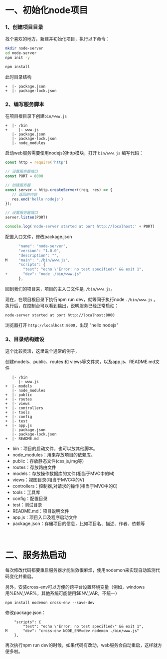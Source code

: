 # 一、初始化node项目

### 1、创建项目目录

找个喜欢的地方，新建并初始化项目，执行以下命令：

```sh
mkdir node-server
cd node-server
npm init -y

npm install
```
此时目录结构
```
+  |- package.json
+  |- package-lock.json
```


### 2、编写服务脚本

在项目根目录下创建`bin/www.js`

```
+  |- /bin
+     |- www.js
   |- package.json
   |- package-lock.json
   |- node_modules
```
启动web服务需要使用nodejs的http模块，打开 `bin/www.js` 编写代码：

```js
const http = require('http')

// 设置服务器端口
const PORT = 8000

// 创建服务器
const server = http.createServer((req, res) => {
   // 返回的内容
   res.end('hello nodejs')
});

// 设置服务器端口
server.listen(PORT)

console.log('node-server started at port http://localhost:' + PORT)
```
配置入口文件，修改package.json

```js
      "name": "node-server",
      "version": "1.0.0",
      "description": "",
M     "main": "./bin/www.js",
      "scripts": {
        "test": "echo \"Error: no test specified\" && exit 1",
+       "dev": "node ./bin/www.js"
      },
```

回到我们的项目来，项目的主入口文件是`./bin/www.js`。

现在，在项目根目录下执行npm run dev，就等同于执行node `./bin/www.js` 。 执行后，在控制台可以看到输出，说明服务已经正常启动：

```
node-server started at port http://localhost:8000
```

浏览器打开 `http://localhost:8000`，出现 "hello nodejs"


### 3、目录结构建设
这个比较灵活，这里说个通常的例子，

创建models、public、routes 和 views等文件夹，以及app.js、README.md文件

```
   |- /bin
      |- www.js
+  |- models
   |- node_modules
+  |- public
+  |- routes
+  |- views
+  |- controllers
+  |- tools
+  |- config
+  |- test
+  |- app.js
   |- package.json
   |- package-lock.json
+  |- README.md
```
- bin：项目的启动文件，也可以放其他脚本。
- node_modules：用来存放项目的依赖库。
- public：存放静态文件(css,js,img等)
- routes：存放路由文件
- models：存放操作数据库的文件(相当于MVC中的M)
- views：视图目录(相当于MVC中的V)
- controllers：控制器,对请求的操作(相当于MVC中的C)
- tools：工具库
- config：配置目录
- test：测试目录
- README.md：项目说明文件
- app.js：项目入口及程序启动文件
- package.json：存储项目的信息，比如项目名、描述、作者、依赖等

<br>

# 二、服务热启动

每次修改代码都要重启服务器才能生效很麻烦，使用nodemon来实现自动监测代码变化并重启。

另外，安装cross-env可以方便的跨平台设置环境变量（例如，windows用%ENV_VAR%，其他系统可能使用$ENV_VAR，不统一）

```
npm install nodemon cross-env --save-dev
```

修改package.json：
```
    "scripts": {
        "test": "echo \"Error: no test specified\" && exit 1",
M       "dev": "cross-env NODE_ENV=dev nodemon ./bin/www.js"
    },
```

再次执行npm run dev的时候，如果代码有改动，web服务会自动重启，这样就方便多啦。
